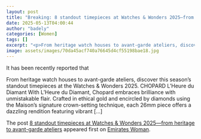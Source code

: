 ```yaml
---
layout: post
title: "Breaking: 8 standout timepieces at Watches & Wonders 2025—from heritage to avant-garde ateliers"
date: 2025-05-13T04:00:44
author: "badely"
categories: [Women]
tags: []
excerpt: "<p>From heritage watch houses to avant-garde ateliers, discover this season’s standout timepieces at the Watches &#38; Wonders 2025. CHOPARD L’Heure d"
image: assets/images/70da45acf740a76645d4cf55198bae18.jpg
---
```


It has been recently reported that <p>From heritage watch houses to avant-garde ateliers, discover this season’s standout timepieces at the Watches &#38; Wonders 2025. CHOPARD L’Heure du Diamant With L’Heure du Diamant, Chopard embraces brilliance with unmistakable flair. Crafted in ethical gold and encircled by diamonds using the Maison’s signature crown-setting technique, each 26mm piece offers a dazzling rendition featuring vibrant [&#8230;]</p>
<p>The post <a href="https://emirateswoman.com/8-standout-timepieces-at-watches-wonders-2025-from-heritage-to-avant-garde-ateliers/" rel="nofollow">8 standout timepieces at Watches &#038; Wonders 2025—from heritage to avant-garde ateliers</a> appeared first on <a href="https://emirateswoman.com" rel="nofollow">Emirates Woman</a>.</p>

